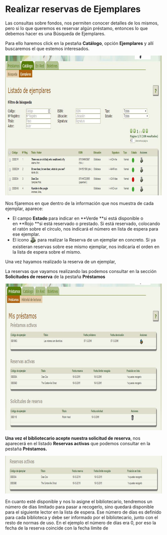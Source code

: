 
# Realizar reservas de Ejemplares

Las consultas sobre fondos, nos permiten conocer detalles de los mismos, pero si lo que queremos es reservar algún préstamo, entonces lo que debemos hacer es una Búsqueda de Ejemplares.

Para ello haremos click en la pestaña **Catálogo**, opción **Ejemplares** y allí buscaremos el que estemos interesados.

<img src="img/BusquedaEjemplaresLEctor.JPG" width="932" height="448" />

Nos fijaremos en que dentro de la información que nos muestra de cada ejemplar, aparece:

- El campo **Estado** para indicar en **Verde **si está disponible o en **Rojo **si está reservado o prestado. Si está reservado, colocando el ratón sobre el círculo, nos indicará el número en lista de espera para ese ejemplar.
- El icono <img src="img/iconoReservar.JPG" width="20" height="23" style="vertical-align: middle;" /> para realizar la Reserva de un ejemplar en concreto. Si ya existieran reservas sobre ese mismo ejemplar, nos indicaría el orden en la lista de espera sobre el mismo.

Una vez hayamos realizado la reserva de un ejemplar,

La reservas que vayamos realizando las podemos consultar en la sección **Solicitudes de reserva** de la pestaña **Préstamos**

<img src="img/prestamoslectores.JPG" width="936" height="470" />



**Una vez el bibliotecario acepte nuestra solicitud de reserva**, nos aparecerá en el listado **Reservas activas** que podemos consultar en la pestaña **Préstamos.**

**<img src="img/Reservas_Activas.JPG" width="926" height="121" />**

En cuanto esté disponible y nos lo asigne el bibliotecario, tendremos un número de días limitado para pasar a recogerlo, sino quedará disponible para el siguiente lector en la lista de espera. Ese número de días es definido para cada biblioteca y debe ser informado por el bibliotecario, junto con el resto de normas de uso. En el ejemplo el número de días era 0, por eso la fecha de la reserva coincide con la fecha límite de 



